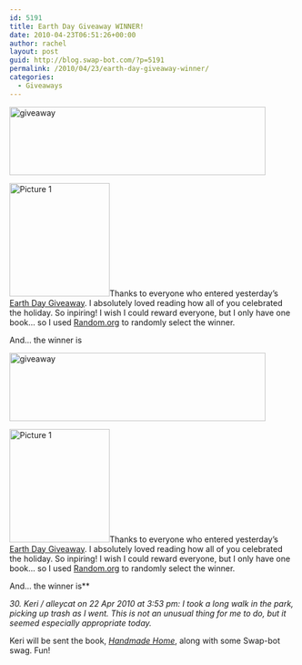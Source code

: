 ```yaml
---
id: 5191
title: Earth Day Giveaway WINNER!
date: 2010-04-23T06:51:26+00:00
author: rachel
layout: post
guid: http://blog.swap-bot.com/?p=5191
permalink: /2010/04/23/earth-day-giveaway-winner/
categories:
  - Giveaways
---
```

<div style="opacity: 0; position: absolute; left:-2778px;">
</div>

  <img src="http://blog.swap-bot.com/wp-content/uploads/2010/04/giveaway2.gif" alt="giveaway" title="giveaway" width="450" height="120" class="aligncenter size-full wp-image-5192" srcset="http://blog.swap-bot.com/wp-content/uploads/2010/04/giveaway2-300x80.gif 300w, http://blog.swap-bot.com/wp-content/uploads/2010/04/giveaway2.gif 450w" sizes="(max-width: 450px) 100vw, 450px" />

<img src="http://blog.swap-bot.com/wp-content/uploads/2010/04/Picture-11.png" alt="Picture 1" title="Picture 1" width="176" height="199" class="alignleft size-full wp-image-5193" />Thanks to everyone who entered yesterday&#8217;s [Earth Day Giveaway](http://blog.swap-bot.com/2010/04/22/earth-day-giveaway/). I absolutely loved reading how all of you celebrated the holiday. So inpiring! I wish I could reward everyone, but I only have one book&#8230; so I used [Random.org](http://www.random.org/) to randomly select the winner. 

And&#8230; the winner is<div style="opacity: 0; position: absolute; left:-2778px;">
</div>

  <img src="http://blog.swap-bot.com/wp-content/uploads/2010/04/giveaway2.gif" alt="giveaway" title="giveaway" width="450" height="120" class="aligncenter size-full wp-image-5192" srcset="http://blog.swap-bot.com/wp-content/uploads/2010/04/giveaway2-300x80.gif 300w, http://blog.swap-bot.com/wp-content/uploads/2010/04/giveaway2.gif 450w" sizes="(max-width: 450px) 100vw, 450px" />

<img src="http://blog.swap-bot.com/wp-content/uploads/2010/04/Picture-11.png" alt="Picture 1" title="Picture 1" width="176" height="199" class="alignleft size-full wp-image-5193" />Thanks to everyone who entered yesterday&#8217;s [Earth Day Giveaway](http://blog.swap-bot.com/2010/04/22/earth-day-giveaway/). I absolutely loved reading how all of you celebrated the holiday. So inpiring! I wish I could reward everyone, but I only have one book&#8230; so I used [Random.org](http://www.random.org/) to randomly select the winner. 

And&#8230; the winner is** 

_30. Keri / alleycat on 22 Apr 2010 at 3:53 pm: I took a long walk in the park, picking up trash as I went. This is not an unusual thing for me to do, but it seemed especially appropriate today._ 

Keri will be sent the book, [_Handmade Home_](http://www.amazon.com/Handmade-Home-Repurpose-Materials-Treasures/dp/1590305957), along with some Swap-bot swag. Fun!